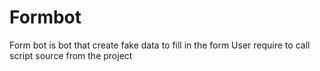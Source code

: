 # Formbot
Form bot is bot that create fake data to fill in the form User require to call script source from the project
